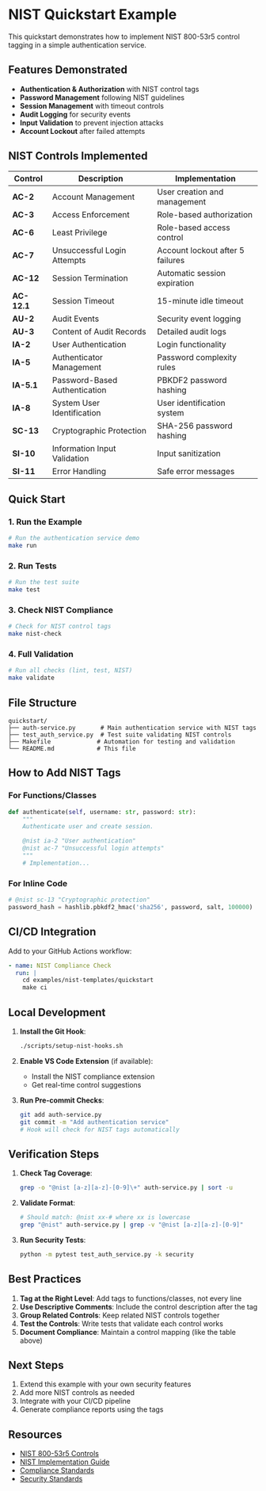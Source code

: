 # NIST Quickstart Example

This quickstart demonstrates how to implement NIST 800-53r5 control tagging in a simple authentication service.

## Features Demonstrated

- **Authentication & Authorization** with NIST control tags
- **Password Management** following NIST guidelines
- **Session Management** with timeout controls
- **Audit Logging** for security events
- **Input Validation** to prevent injection attacks
- **Account Lockout** after failed attempts

## NIST Controls Implemented

| Control | Description | Implementation |
|---------|-------------|----------------|
| **AC-2** | Account Management | User creation and management |
| **AC-3** | Access Enforcement | Role-based authorization |
| **AC-6** | Least Privilege | Role-based access control |
| **AC-7** | Unsuccessful Login Attempts | Account lockout after 5 failures |
| **AC-12** | Session Termination | Automatic session expiration |
| **AC-12.1** | Session Timeout | 15-minute idle timeout |
| **AU-2** | Audit Events | Security event logging |
| **AU-3** | Content of Audit Records | Detailed audit logs |
| **IA-2** | User Authentication | Login functionality |
| **IA-5** | Authenticator Management | Password complexity rules |
| **IA-5.1** | Password-Based Authentication | PBKDF2 password hashing |
| **IA-8** | System User Identification | User identification system |
| **SC-13** | Cryptographic Protection | SHA-256 password hashing |
| **SI-10** | Information Input Validation | Input sanitization |
| **SI-11** | Error Handling | Safe error messages |

## Quick Start

### 1. Run the Example

```bash
# Run the authentication service demo
make run
```

### 2. Run Tests

```bash
# Run the test suite
make test
```

### 3. Check NIST Compliance

```bash
# Check for NIST control tags
make nist-check
```

### 4. Full Validation

```bash
# Run all checks (lint, test, NIST)
make validate
```

## File Structure

```
quickstart/
├── auth-service.py       # Main authentication service with NIST tags
├── test_auth_service.py  # Test suite validating NIST controls
├── Makefile             # Automation for testing and validation
└── README.md            # This file
```

## How to Add NIST Tags

### For Functions/Classes

```python
def authenticate(self, username: str, password: str):
    """
    Authenticate user and create session.

    @nist ia-2 "User authentication"
    @nist ac-7 "Unsuccessful login attempts"
    """
    # Implementation...
```

### For Inline Code

```python
# @nist sc-13 "Cryptographic protection"
password_hash = hashlib.pbkdf2_hmac('sha256', password, salt, 100000)
```

## CI/CD Integration

Add to your GitHub Actions workflow:

```yaml
- name: NIST Compliance Check
  run: |
    cd examples/nist-templates/quickstart
    make ci
```

## Local Development

1. **Install the Git Hook**:
   ```bash
   ./scripts/setup-nist-hooks.sh
   ```

2. **Enable VS Code Extension** (if available):
   - Install the NIST compliance extension
   - Get real-time control suggestions

3. **Run Pre-commit Checks**:
   ```bash
   git add auth-service.py
   git commit -m "Add authentication service"
   # Hook will check for NIST tags automatically
   ```

## Verification Steps

1. **Check Tag Coverage**:
   ```bash
   grep -o "@nist [a-z][a-z]-[0-9]\+" auth-service.py | sort -u
   ```

2. **Validate Format**:
   ```bash
   # Should match: @nist xx-# where xx is lowercase
   grep "@nist" auth-service.py | grep -v "@nist [a-z][a-z]-[0-9]"
   ```

3. **Run Security Tests**:
   ```bash
   python -m pytest test_auth_service.py -k security
   ```

## Best Practices

1. **Tag at the Right Level**: Add tags to functions/classes, not every line
2. **Use Descriptive Comments**: Include the control description after the tag
3. **Group Related Controls**: Keep related NIST controls together
4. **Test the Controls**: Write tests that validate each control works
5. **Document Compliance**: Maintain a control mapping (like the table above)

## Next Steps

1. Extend this example with your own security features
2. Add more NIST controls as needed
3. Integrate with your CI/CD pipeline
4. Generate compliance reports using the tags

## Resources

- [NIST 800-53r5 Controls](https://csrc.nist.gov/publications/detail/sp/800-53/rev-5/final)
- [NIST Implementation Guide](../../../docs/nist/NIST_IMPLEMENTATION_GUIDE.md)
- [Compliance Standards](../../../docs/standards/COMPLIANCE_STANDARDS.md)
- [Security Standards](../../../docs/standards/MODERN_SECURITY_STANDARDS.md)

